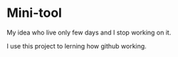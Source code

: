 # Mini-tool

My idea who live only few days and I stop working on it.

I use this project to lerning how github working.
